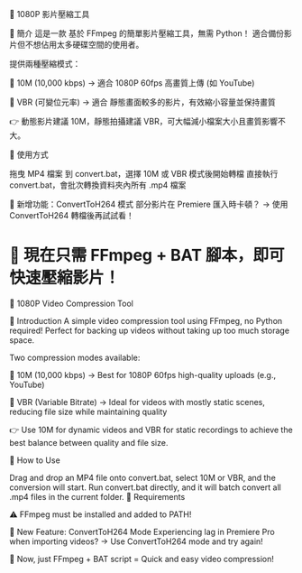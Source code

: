 🎥 1080P 影片壓縮工具

📌 簡介
這是一款 基於 FFmpeg 的簡單影片壓縮工具，無需 Python！
適合備份影片但不想佔用太多硬碟空間的使用者。

提供兩種壓縮模式：

🔹 10M (10,000 kbps) → 適合 1080P 60fps 高畫質上傳 (如 YouTube)

🔹 VBR (可變位元率) → 適合 靜態畫面較多的影片，有效縮小容量並保持畫質

👉 動態影片建議 10M，靜態拍攝建議 VBR，可大幅減小檔案大小且畫質影響不大。

📌 使用方式

拖曳 MP4 檔案 到 convert.bat，選擇 10M 或 VBR 模式後開始轉檔
直接執行 convert.bat，會批次轉換資料夾內所有 .mp4 檔案

📌 新增功能：ConvertToH264 模式
部分影片在 Premiere 匯入時卡頓？
→ 使用 ConvertToH264 轉檔後再試試看！

🚀 現在只需 FFmpeg + BAT 腳本，即可快速壓縮影片！
==============================================================
🎥 1080P Video Compression Tool

📌 Introduction
A simple video compression tool using FFmpeg, no Python required!
Perfect for backing up videos without taking up too much storage space.

Two compression modes available:

🔹 10M (10,000 kbps) → Best for 1080P 60fps high-quality uploads (e.g., YouTube)

🔹 VBR (Variable Bitrate) → Ideal for videos with mostly static scenes, reducing file size while maintaining quality

👉 Use 10M for dynamic videos and VBR for static recordings to achieve the best balance between quality and file size.

📌 How to Use

Drag and drop an MP4 file onto convert.bat, select 10M or VBR, and the conversion will start.
Run convert.bat directly, and it will batch convert all .mp4 files in the current folder.
📌 Requirements

⚠️ FFmpeg must be installed and added to PATH!

📌 New Feature: ConvertToH264 Mode
Experiencing lag in Premiere Pro when importing videos?
→ Use ConvertToH264 mode and try again!

🚀 Now, just FFmpeg + BAT script = Quick and easy video compression!
